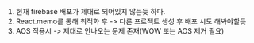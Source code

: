 1. 현재 firebase 배포가 제대로 되어있지 않는듯 하다.
2. React.memo를 통해 최적화 후 -> 다른 프로젝트 생성 후 배포 시도 해봐야할듯
3. AOS 적용시 -> 제대로 안나오는 문제 존재(WOW 또는 AOS 제거 필요)
